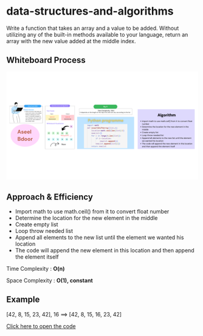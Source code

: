 # data-structures-and-algorithms
Write a function that takes an array and a value to be added. Without utilizing any of the built-in methods available to your language, return an array with the new value added at the middle index.

## Whiteboard Process
![img](./Array%20Insert%20Shift.png)

## Approach & Efficiency
 - Import math to use math.ceil() from it to convert float number
- Determine the location for the new element in the middle
- Create empty list
- Loop throw needed list 
- Append all elements to the new list until the element we wanted his location
- The code will append the new element in this location and then append the element itself 

Time Complexity : **O(n)**

Space Complexity : **O(1), constant**

## Example
[42, 8, 15, 23, 42], 16 ==> [42, 8, 15, 16, 23, 42]

[Click here to open the code](./array_insert_shift.py)